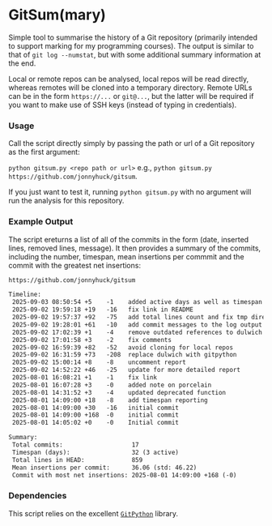 # GitSum(mary)
Simple tool to summarise the history of a Git repository (primarily intended to support marking for my programming courses). The output is similar to that of `git log --numstat`, but with some additional summary information at the end.

Local or remote repos can be analysed, local repos will be read directly, whereas remotes will be cloned into a temporary directory. Remote URLs can be in the form `https://...` or `git@...`, but the latter will be required if you want to make use of SSH keys (instead of typing in credentials).

### Usage
Call the script directly simply by passing the path or url of a Git repository as the first argument:

`python gitsum.py <repo path or url>` e.g., `python gitsum.py https://github.com/jonnyhuck/gitsum`.

If you just want to test it, running `python gitsum.py` with no argument will run the analysis for this repository.

### Example Output
The script ereturns a list of all of the commits in the form (date, inserted lines, removed lines, message). It then provides a summary of the commits, including the number, timespan, mean insertions per commmit and the commit with the greatest net insertions:

```txt
https://github.com/jonnyhuck/gitsum

Timeline:
 2025-09-03 08:50:54 +5    -1    added active days as well as timespan
 2025-09-02 19:59:18 +19   -16   fix link in README
 2025-09-02 19:57:37 +92   -75   add total lines count and fix tmp directory not deleting
 2025-09-02 19:28:01 +61   -10   add commit messages to the log output and update README
 2025-09-02 17:02:39 +1    -4    remove outdated references to dulwich
 2025-09-02 17:01:58 +3    -2    fix comments
 2025-09-02 16:59:39 +82   -52   avoid cloning for local repos
 2025-09-02 16:31:59 +73   -208  replace dulwich with gitpython
 2025-09-02 15:00:14 +8    -8    uncomment report
 2025-09-02 14:52:22 +46   -25   update for more detailed report
 2025-08-01 16:08:21 +1    -1    fix link
 2025-08-01 16:07:28 +3    -0    added note on porcelain
 2025-08-01 14:31:52 +3    -4    updated deprecated function
 2025-08-01 14:09:00 +18   -8    add timespan reporting
 2025-08-01 14:09:00 +30   -16   initial commit
 2025-08-01 14:09:00 +168  -0    initial commit
 2025-08-01 14:05:02 +0    -0    Initial commit

Summary:
 Total commits:                   17
 Timespan (days):                 32 (3 active)
 Total lines in HEAD:             859
 Mean insertions per commit:      36.06 (std: 46.22)
 Commit with most net insertions: 2025-08-01 14:09:00 +168 (-0)
```

### Dependencies
This script relies on the excellent [`GitPython`](https://github.com/gitpython-developers/GitPython) library.